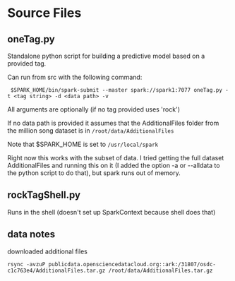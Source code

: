 # Source Files

## oneTag.py

Standalone python script for building a predictive model based on a provided tag.

Can run from src with the following command:

	 $SPARK_HOME/bin/spark-submit --master spark://spark1:7077 oneTag.py -t <tag string> -d <data path> -v

All arguments are optionally (if no tag provided uses 'rock')

If no data path is provided it assumes that the AdditionalFiles folder from the million song dataset is in ```/root/data/AdditionalFiles```

Note that $SPARK_HOME is set to ```/usr/local/spark```

Right now this works with the subset of data. I tried getting the full dataset AdditionalFiles and running this on it (I added the option -a or --alldata to the python script to do that), but spark runs out of memory.

## rockTagShell.py

Runs in the shell (doesn't set up SparkContext because shell does that)

## data notes

downloaded additional files

	rsync -avzuP publicdata.opensciencedatacloud.org::ark:/31807/osdc-c1c763e4/AdditionalFiles.tar.gz /root/data/AdditionalFiles.tar.gz